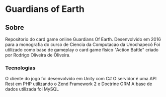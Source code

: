 # Guardians of Earth

## Sobre
Repositorio do card game online Guardians Of Earth.
Desenvolvido em 2016 para a monografia do curso de Ciencia da Computacao da Unochapecó
Foi utilizado como base de gameplay o card game físico "Action Battle" criado por Rodrigo Oliveira de Oliveira.

### Tecnologias
O cliente do jogo foi desenvolvido em Unity com C#
O servidor é uma API Rest em PHP utilizando o Zend Framework 2 e Doctrine ORM
A base de dados utilizada foi MySQL
